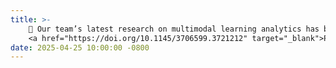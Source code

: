 ```yaml
---
title: >-
    📰 Our team’s latest research on multimodal learning analytics has been accepted for publication at CHI, the most prestigious conference in the field of Human-Computer Interaction!
    <a href="https://doi.org/10.1145/3706599.3721212" target="_blank">Paper Link <i class="fas fa-angle-double-right"></i></a>
date: 2025-04-25 10:00:00 -0800
---
```

